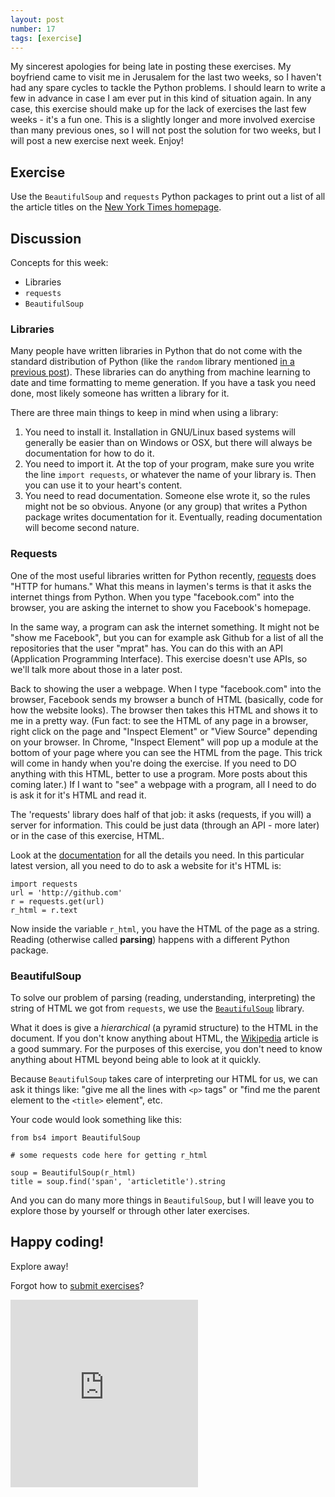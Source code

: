 ```yaml
---
layout: post
number: 17
tags: [exercise]
---
```


My sincerest apologies for being late in posting these exercises. My boyfriend came to visit me in Jerusalem for the last two weeks, so I haven't had any spare cycles to tackle the Python problems. I should learn to write a few in advance in case I am ever put in this kind of situation again. In any case, this exercise should make up for the lack of exercises the last few weeks - it's a fun one. This is a slightly longer and more involved exercise than many previous ones, so I will not post the solution for two weeks, but I will post a new exercise next week. Enjoy! 

## Exercise

Use the `BeautifulSoup` and `requests` Python packages to print out a list of all the article titles on the [New York Times homepage](http://www.nytimes.com).

## Discussion

Concepts for this week: 

* Libraries
* `requests`
* `BeautifulSoup`

### Libraries

Many people have written libraries in Python that do not come with the standard distribution of Python (like the `random` library mentioned [in a previous post](http://practicepython.blogspot.com/2014/04/exercise-9-randomness-guessing-game.html)). These libraries can do anything from machine learning to date and time formatting to meme generation. If you have a task you need done, most likely someone has written a library for it. 

There are three main things to keep in mind when using a library:

1. You need to install it. Installation in GNU/Linux based systems will generally be easier than on Windows or OSX, but there will always be documentation for how to do it. 
2. You need to import it. At the top of your program, make sure you write the line `import requests`, or whatever the name of your library is. Then you can use it to your heart's content.
3. You need to read documentation. Someone else wrote it, so the rules might not be so obvious. Anyone (or any group) that writes a Python package writes documentation for it. Eventually, reading documentation will become second nature.

### Requests

One of the most useful libraries written for Python recently, [requests](http://docs.python-requests.org/en/latest/) does "HTTP for humans." What this means in laymen's terms is that it asks the internet things from Python. When you type "facebook.com" into the browser, you are asking the internet to show you Facebook's homepage. 

In the same way, a program can ask the internet something. It might not be "show me Facebook", but you can for example ask Github for a list of all the repositories that the user "mprat" has. You can do this with an API (Application Programming Interface). This exercise doesn't use APIs, so we'll talk more about those in a later post. 

Back to showing the user a webpage. When I type "facebook.com" into the browser, Facebook sends my browser a bunch of HTML (basically, code for how the website looks). The browser then takes this HTML and shows it to me in a pretty way. (Fun fact: to see the HTML of any page in a browser, right click on the page and "Inspect Element" or "View Source" depending on your browser. In Chrome, "Inspect Element" will pop up a module at the bottom of your page where you can see the HTML from the page. This trick will come in handy when you're doing the exercise. If you need to DO anything with this HTML, better to use a program. More posts about this coming later.) If I want to "see" a webpage with a program, all I need to do is ask it for it's HTML and read it. 

The 'requests' library does half of that job: it asks (requests, if you will) a server for information. This could be just data (through an API - more later) or in the case of this exercise, HTML. 

Look at the [documentation](http://docs.python-requests.org/en/latest/) for all the details you need. In this particular latest version, all you need to do to ask a website for it's HTML is: 

```
import requests
url = 'http://github.com'
r = requests.get(url)
r_html = r.text
```

Now inside the variable `r_html`, you have the HTML of the page as a string. Reading (otherwise called **parsing**) happens with a different Python package. 

### BeautifulSoup

To solve our problem of parsing (reading, understanding, interpreting) the string of HTML we got from `requests`, we use the [`BeautifulSoup`](http://www.crummy.com/software/BeautifulSoup/bs4/doc/) library. 

What it does is give a *hierarchical* (a pyramid structure) to the HTML in the document. If you don't know anything about HTML, the [Wikipedia](http://en.wikipedia.org/wiki/HTML) article is a good summary. For the purposes of this exercise, you don't need to know anything about HTML beyond being able to look at it quickly. 

Because `BeautifulSoup` takes care of interpreting our HTML for us, we can ask it things like: "give me all the lines with `<p>` tags" or "find me the parent element to the `<title>` element", etc. 

Your code would look something like this: 

```
from bs4 import BeautifulSoup

# some requests code here for getting r_html 

soup = BeautifulSoup(r_html)
title = soup.find('span', 'articletitle').string
```

And you can do many more things in `BeautifulSoup`, but I will leave you to explore those by yourself or through other later exercises.
 
## Happy coding! 

Explore away!

Forgot how to [submit exercises](http://practicepython.blogspot.com/2014/01/how-it-works.html)?

<iframe src="https://docs.google.com/forms/d/1WukNfdIjINTKLJRIcKJ6pmMbfd9A3PXqhOVpWRhlRF4/viewform?embedded=true" width="300" height="300" frameborder="0" marginheight="0" marginwidth="0">Loading...</iframe>